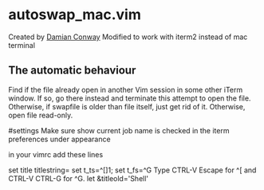 # autoswap_mac.vim

Created by [Damian Conway](https://github.com/thoughtstream)
Modified to work with iterm2 instead of mac terminal
## The automatic behaviour

Find if the file already open in another Vim session in some other iTerm window. 
If so, go there instead and terminate this attempt to open the file. 
Otherwise, if swapfile is older than file itself, just get rid of it.
Otherwise, open file read-only.

#settings
Make sure show current job name is checked in the iterm preferences under appearance

in your vimrc add these lines

set title titlestring=
set t_ts=^[]1;
set t_fs=^G
Type CTRL-V Escape for ^[ and CTRL-V CTRL-G for ^G.
let &titleold='Shell'


